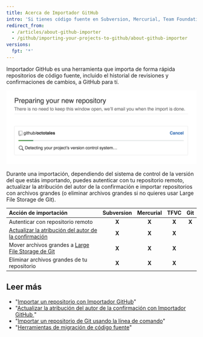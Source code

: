 ```yaml
---
title: Acerca de Importador GitHub
intro: 'Si tienes código fuente en Subversion, Mercurial, Team Foundation Version Control (TFVC) u otro repositorio de Git, puedes moverlo a GitHub utilizando el Importador de GitHub.'
redirect_from:
  - /articles/about-github-importer
  - /github/importing-your-projects-to-github/about-github-importer
versions:
  fpt: '*'
---
```


Importador GitHub es una herramienta que importa de forma rápida repositorios de código fuente, incluido el historial de revisiones y confirmaciones de cambios, a GitHub para tí.

![Importar un gif de repositorio](/assets/images/help/importer/github-importer.gif)

Durante una importación, dependiendo del sistema de control de la versión del que estás importando, puedes autenticar con tu repositorio remoto, actualizar la atribución del autor de la confirmación e importar repositorios con archivos grandes (o eliminar archivos grandes si no quieres usar Large File Storage de Git).

| Acción de importación                                                                                                      | Subversion | Mercurial | TFVC  |  Git  |
|:-------------------------------------------------------------------------------------------------------------------------- |:----------:|:---------:|:-----:|:-----:|
| Autenticar con repositorio remoto                                                                                          |   **X**    |   **X**   | **X** | **X** |
| [Actualizar la atribución del autor de la confirmación](/articles/updating-commit-author-attribution-with-github-importer) |   **X**    |   **X**   | **X** |       |
| Mover archivos grandes a [Large File Storage de Git](/articles/about-git-large-file-storage)                               |   **X**    |   **X**   | **X** |       |
| Eliminar archivos grandes de tu repositorio                                                                                |   **X**    |   **X**   | **X** |       |

## Leer más

- "[Importar un repositorio con Importador GitHub](/articles/importing-a-repository-with-github-importer)"
- "[Actualizar la atribución del autor de la confirmación con Importador GitHub ](/articles/updating-commit-author-attribution-with-github-importer)"
- "[Importar un repositorio de Git usando la línea de comando](/articles/importing-a-git-repository-using-the-command-line)"
- "[Herramientas de migración de código fuente](/articles/source-code-migration-tools)"
